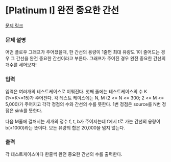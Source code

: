 # [Platinum I] 완전 중요한 간선

[문제 링크](https://www.acmicpc.net/problem/5651) 

### 문제 설명

<p>어떤 플로우 그래프가 주어졌을때, 한 간선의 용량이 1줄면 최대 유량도 1이 줄어드는 경우 그 간선을 완전 중요한 간선이라고 부른다. 그래프가 주어진 경우 완전 중요한 간선의 개수를 세어보자!</p>

### 입력 

 <p>입력은 여러개의 테스트케이스로 이뤄진다. 첫째 줄에는 테스트케이스의 수 K (1<=K<=15)가 주어진다.  각 테스트 케이스에는 N, M (2 <= N <= 300; 2 <= M <= 5,000)가 주어지고 각각 정점의 수와 간선의 수를 뜻한다. 1번 정점은 source를 N번 정점은 sink를 뜻한다. </p>

<p>다음 M줄에 걸쳐서는 세개의 정수 f, t, b가 주어지는데 f에서 t로 가는 간선의 용량이 b(<1000)라는 뜻이다. 모든 유량의 합은 20,000을 넘지 않는다.</p>

### 출력 

 <p>각 테스트케이스마다 한줄씩 완전 중요한 간선의 수를 출력한다.</p>

